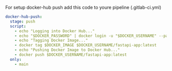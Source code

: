 For setup docker-hub push 
add this code to youre pipeline (.gitlab-ci.yml)


```yaml
docker-hub-push:
  stage: push
  script:
    - echo "Logging into Docker Hub..."
    - echo "$DOCKER_PASSWORD" | docker login -u "$DOCKER_USERNAME" --password-stdin
    - echo "Tagging Docker Image..."
    - docker tag $DOCKER_IMAGE $DOCKER_USERNAME/fastapi-app:latest
    - echo "Pushing Docker Image to Docker Hub..."
    - docker push $DOCKER_USERNAME/fastapi-app:latest
  only:
    - main
